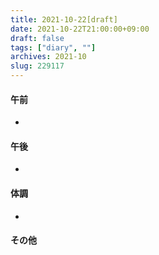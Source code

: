 ```yaml
---
title: 2021-10-22[draft]
date: 2021-10-22T21:00:00+09:00
draft: false
tags: ["diary", ""]
archives: 2021-10
slug: 229117
---
```

#### 午前
- 
#### 午後
- 
#### 体調
- 
#### その他